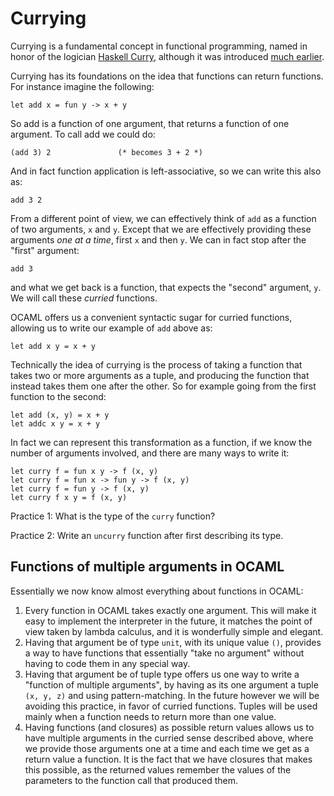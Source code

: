 # Currying

Currying is a fundamental concept in functional programming, named in honor of the logician [Haskell Curry](https://en.wikipedia.org/wiki/Haskell_Curry), although it was introduced [much earlier](https://en.wikipedia.org/wiki/Currying).

Currying has its foundations on the idea that functions can return functions. For instance imagine the following:
```
let add x = fun y -> x + y
```

So add is a function of one argument, that returns a function of one argument. To call add we could do:
```
(add 3) 2               (* becomes 3 + 2 *)
```

And in fact function application is left-associative, so we can write this also as:
```
add 3 2
```

From a different point of view, we can effectively think of `add` as a function of two arguments, `x` and `y`. Except that we are effectively providing these arguments *one at a time*, first `x` and then `y`. We can in fact stop after the "first" argument:
```
add 3
```
and what we get back is a function, that expects the "second" argument, `y`. We will call these *curried* functions.

OCAML offers us a convenient syntactic sugar for curried functions, allowing us to write our example of `add` above as:
```
let add x y = x + y
```

Technically the idea of currying is the process of taking a function that takes two or more arguments as a tuple, and producing the function that instead takes them one after the other. So for example going from the first function to the second:
```
let add (x, y) = x + y
let addc x y = x + y
```

In fact we can represent this transformation as a function, if we know the number of arguments involved, and there are many ways to write it:
```
let curry f = fun x y -> f (x, y)
let curry f = fun x -> fun y -> f (x, y)
let curry f = fun y -> f (x, y)
let curry f x y = f (x, y)
```

Practice 1: What is the type of the `curry` function?

Practice 2: Write an `uncurry` function after first describing its type.

## Functions of multiple arguments in OCAML

Essentially we now know almost everything about functions in OCAML:

1. Every function in OCAML takes exactly one argument. This will make it easy to implement the interpreter in the future, it matches the point of view taken by lambda calculus, and it is wonderfully simple and elegant.
2. Having that argument be of type `unit`, with its unique value `()`, provides a way to have functions that essentially "take no argument" without having to code them in any special way.
3. Having that argument be of tuple type offers us one way to write a "function of multiple arguments", by having as its one argument a tuple `(x, y, z)` and using pattern-matching. In the future however we will be avoiding this practice, in favor of curried functions. Tuples will be used mainly when a function needs to return more than one value.
4. Having functions (and closures) as possible return values allows us to have multiple arguments in the curried sense described above, where we provide those arguments one at a time and each time we get as a return value a function. It is the fact that we have closures that makes this possible, as the returned values remember the values of the parameters to the function call that produced them.
